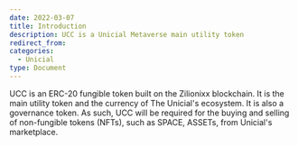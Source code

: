 ```yaml
---
date: 2022-03-07
title: Introduction
description: UCC is a Unicial Metaverse main utility token
redirect_from:
categories:
  - Unicial
type: Document
---
```


UCC is an ERC-20 fungible token built on the Zilionixx blockchain. It is the main utility token and the currency of The Unicial's ecosystem. It is also a governance token.
As such, UCC will be required for the buying and selling of non-fungible tokens (NFTs), such as SPACE, ASSETs, from Unicial's marketplace.
